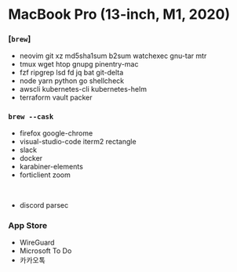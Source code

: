 MacBook Pro (13-inch, M1, 2020)
========

### [`brew`]
- neovim git xz md5sha1sum b2sum watchexec gnu-tar mtr
- tmux wget htop gnupg pinentry-mac
- fzf ripgrep lsd fd jq bat git-delta
- node yarn python go shellcheck
- awscli kubernetes-cli kubernetes-helm
- terraform vault packer

### `brew --cask`
- firefox google-chrome
- visual-studio-code iterm2 rectangle
- slack
- docker
- karabiner-elements
- forticlient zoom

&nbsp;

- discord parsec

### App Store
- WireGuard
- Microsoft To Do
- 카카오톡
